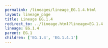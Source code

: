 ```yaml
---
permalink: /lineages/lineage_EG.1.4.html
layout: lineage_page
title: Lineage EG.1.4
redirect_to: ../lineage.html?lineage=EG.1.4
lineage: EG.1.4
parent: EG.1
children: ['EG.1.4', 'EG.1.4.1']
---
```

